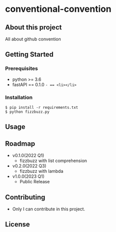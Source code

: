 # conventional-convention

## About this project

All about github convention

## Getting Started

### Prerequisites

- python >= 3.6
- fastAPI == 0.1.0
`- == <li></li>`


### Installation

```shell
$ pip install -r requirements.txt
$ python fizzbuzz.py

```


## Usage

## Roadmap

- v0.1.0(2022 Q1)
	- fizzbuzz with list comprehension
- v0.2.0(2022 Q3)
	- fizzbuzz with lambda
- v1.0.0(2023 Q1)
	- Public Release

## Contributing

- Only I can contribute in this project. 

## License



